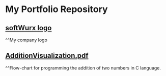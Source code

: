 # My Portfolio Repository
## [softWurx logo](https://github.com/Softwurxs/My-Portfolio-Repository/blob/main/softWurx%20Logo.png?raw=true)
^^My company logo
## [AdditionVisualization.pdf](https://github.com/Softwurxs/My-Portfolio-Repository/blob/main/AdditionVisualization.pdf)
^^Flow-chart for programming the addition of two numbers in C language. 
